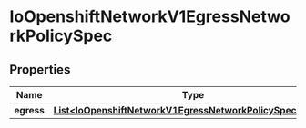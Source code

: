 
# IoOpenshiftNetworkV1EgressNetworkPolicySpec

## Properties
Name | Type | Description | Notes
------------ | ------------- | ------------- | -------------
**egress** | [**List&lt;IoOpenshiftNetworkV1EgressNetworkPolicySpecEgress&gt;**](IoOpenshiftNetworkV1EgressNetworkPolicySpecEgress.md) |  |  [optional]




